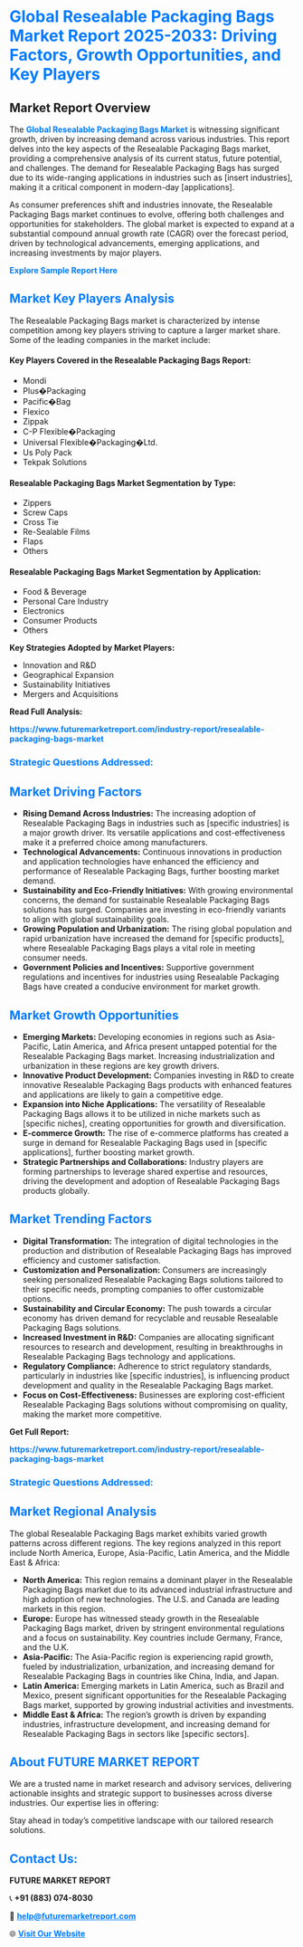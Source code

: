 <h1 style="color: #007BFF;">Global Resealable Packaging Bags Market Report 2025-2033: Driving Factors, Growth Opportunities, and Key Players</h1>

<section id="overview">
<h2>Market Report Overview</h2>
<p>The <a href="https://www.futuremarketreport.com/industry-report/resealable-packaging-bags-market" style="color: #007BFF; text-decoration: none;"><strong>Global Resealable Packaging Bags Market</strong></a> is witnessing significant growth, driven by increasing demand across various industries. This report delves into the key aspects of the Resealable Packaging Bags market, providing a comprehensive analysis of its current status, future potential, and challenges. The demand for Resealable Packaging Bags has surged due to its wide-ranging applications in industries such as [insert industries], making it a critical component in modern-day [applications].</p>
<p>As consumer preferences shift and industries innovate, the Resealable Packaging Bags market continues to evolve, offering both challenges and opportunities for stakeholders. The global market is expected to expand at a substantial compound annual growth rate (CAGR) over the forecast period, driven by technological advancements, emerging applications, and increasing investments by major players.</p>
</section>

<section id="overview">
<p><a href="https://www.futuremarketreport.com/request-sample/reportId=31648" style="color: #007BFF; text-decoration: none;"><strong>Explore Sample Report Here</strong></a></p>
</section>

<section id="key-players">
<h2 style="color: #007BFF;">Market Key Players Analysis</h2>
<p>The Resealable Packaging Bags market is characterized by intense competition among key players striving to capture a larger market share. Some of the leading companies in the market include:</p>
<h4>Key Players Covered in the Resealable Packaging Bags Report:</h4>
<ul><li>Mondi</li><li>Plus�Packaging</li><li>Pacific�Bag</li><li>Flexico</li><li>Zippak</li><li>C-P Flexible�Packaging</li><li>Universal Flexible�Packaging�Ltd.</li><li>Us Poly Pack</li><li>Tekpak Solutions</li></ul>
<h4>Resealable Packaging Bags Market Segmentation by Type:</h4>
<ul><li>Zippers</li><li>Screw Caps</li><li>Cross Tie</li><li>Re-Sealable Films</li><li>Flaps</li><li>Others</li></ul>

<h4>Resealable Packaging Bags Market Segmentation by Application:</h4>
<ul><li>Food &amp; Beverage</li><li>Personal Care Industry</li><li>Electronics</li><li>Consumer Products</li><li>Others</li></ul>
<p><strong>Key Strategies Adopted by Market Players:</strong></p>
<ul>
<li>Innovation and R&D</li>
<li>Geographical Expansion</li>
<li>Sustainability Initiatives</li>
<li>Mergers and Acquisitions</li>
</ul>
</section>

<section>
<p><strong>Read Full Analysis: </strong></p><a href="https://www.futuremarketreport.com/industry-report/resealable-packaging-bags-market" style="color: #007BFF; text-decoration: none;"><strong>https://www.futuremarketreport.com/industry-report/resealable-packaging-bags-market</strong></a>
<h3 style="color: #007BFF;">Strategic Questions Addressed:</h3>
</section>

<section id="driving-factors">
<h2 style="color: #007BFF;">Market Driving Factors</h2>
<ul>
<li><strong>Rising Demand Across Industries:</strong> The increasing adoption of Resealable Packaging Bags in industries such as [specific industries] is a major growth driver. Its versatile applications and cost-effectiveness make it a preferred choice among manufacturers.</li>
<li><strong>Technological Advancements:</strong> Continuous innovations in production and application technologies have enhanced the efficiency and performance of Resealable Packaging Bags, further boosting market demand.</li>
<li><strong>Sustainability and Eco-Friendly Initiatives:</strong> With growing environmental concerns, the demand for sustainable Resealable Packaging Bags solutions has surged. Companies are investing in eco-friendly variants to align with global sustainability goals.</li>
<li><strong>Growing Population and Urbanization:</strong> The rising global population and rapid urbanization have increased the demand for [specific products], where Resealable Packaging Bags plays a vital role in meeting consumer needs.</li>
<li><strong>Government Policies and Incentives:</strong> Supportive government regulations and incentives for industries using Resealable Packaging Bags have created a conducive environment for market growth.</li>
</ul>
</section>

<section id="growth-opportunities">
<h2 style="color: #007BFF;">Market Growth Opportunities</h2>
<ul>
<li><strong>Emerging Markets:</strong> Developing economies in regions such as Asia-Pacific, Latin America, and Africa present untapped potential for the Resealable Packaging Bags market. Increasing industrialization and urbanization in these regions are key growth drivers.</li>
<li><strong>Innovative Product Development:</strong> Companies investing in R&D to create innovative Resealable Packaging Bags products with enhanced features and applications are likely to gain a competitive edge.</li>
<li><strong>Expansion into Niche Applications:</strong> The versatility of Resealable Packaging Bags allows it to be utilized in niche markets such as [specific niches], creating opportunities for growth and diversification.</li>
<li><strong>E-commerce Growth:</strong> The rise of e-commerce platforms has created a surge in demand for Resealable Packaging Bags used in [specific applications], further boosting market growth.</li>
<li><strong>Strategic Partnerships and Collaborations:</strong> Industry players are forming partnerships to leverage shared expertise and resources, driving the development and adoption of Resealable Packaging Bags products globally.</li>
</ul>
</section>

<section id="trending-factors">
<h2 style="color: #007BFF;">Market Trending Factors</h2>
<ul>
<li><strong>Digital Transformation:</strong> The integration of digital technologies in the production and distribution of Resealable Packaging Bags has improved efficiency and customer satisfaction.</li>
<li><strong>Customization and Personalization:</strong> Consumers are increasingly seeking personalized Resealable Packaging Bags solutions tailored to their specific needs, prompting companies to offer customizable options.</li>
<li><strong>Sustainability and Circular Economy:</strong> The push towards a circular economy has driven demand for recyclable and reusable Resealable Packaging Bags solutions.</li>
<li><strong>Increased Investment in R&D:</strong> Companies are allocating significant resources to research and development, resulting in breakthroughs in Resealable Packaging Bags technology and applications.</li>
<li><strong>Regulatory Compliance:</strong> Adherence to strict regulatory standards, particularly in industries like [specific industries], is influencing product development and quality in the Resealable Packaging Bags market.</li>
<li><strong>Focus on Cost-Effectiveness:</strong> Businesses are exploring cost-efficient Resealable Packaging Bags solutions without compromising on quality, making the market more competitive.</li>
</ul>
</section>

<section>
<p><strong>Get Full Report: </strong></p><a href="https://www.futuremarketreport.com/industry-report/resealable-packaging-bags-market" style="color: #007BFF; text-decoration: none;"><strong>https://www.futuremarketreport.com/industry-report/resealable-packaging-bags-market</strong></a>
<h3 style="color: #007BFF;">Strategic Questions Addressed:</h3>
</section>


<section id="regional-analysis">
<h2 style="color: #007BFF;">Market Regional Analysis</h2>
<p>The global Resealable Packaging Bags market exhibits varied growth patterns across different regions. The key regions analyzed in this report include North America, Europe, Asia-Pacific, Latin America, and the Middle East & Africa:</p>
<ul>
<li><strong>North America:</strong> This region remains a dominant player in the Resealable Packaging Bags market due to its advanced industrial infrastructure and high adoption of new technologies. The U.S. and Canada are leading markets in this region.</li>
<li><strong>Europe:</strong> Europe has witnessed steady growth in the Resealable Packaging Bags market, driven by stringent environmental regulations and a focus on sustainability. Key countries include Germany, France, and the U.K.</li>
<li><strong>Asia-Pacific:</strong> The Asia-Pacific region is experiencing rapid growth, fueled by industrialization, urbanization, and increasing demand for Resealable Packaging Bags in countries like China, India, and Japan.</li>
<li><strong>Latin America:</strong> Emerging markets in Latin America, such as Brazil and Mexico, present significant opportunities for the Resealable Packaging Bags market, supported by growing industrial activities and investments.</li>
<li><strong>Middle East & Africa:</strong> The region’s growth is driven by expanding industries, infrastructure development, and increasing demand for Resealable Packaging Bags in sectors like [specific sectors].</li>
</ul>
</section>

<footer>
<h2 style="color: #007BFF;">About FUTURE MARKET REPORT</h2>
<p>We are a trusted name in market research and advisory services, delivering actionable insights and strategic support to businesses across diverse industries. Our expertise lies in offering:</p>

<p>Stay ahead in today’s competitive landscape with our tailored research solutions.</p>

<h2 style="color: #007BFF;">Contact Us:</h2>
<p><strong>FUTURE MARKET REPORT</strong></p>
<p>📞 <strong>+91 (883) 074-8030</strong></p>
<p>📧 <strong><a href="mailto:help@futuremarketreport.com" style="color: #007BFF;">help@futuremarketreport.com</a></strong></p>
<p>🌐 <strong><a href="https://www.futuremarketreport.com/" style="color: #007BFF;">Visit Our Website</a></strong></p>
</footer>